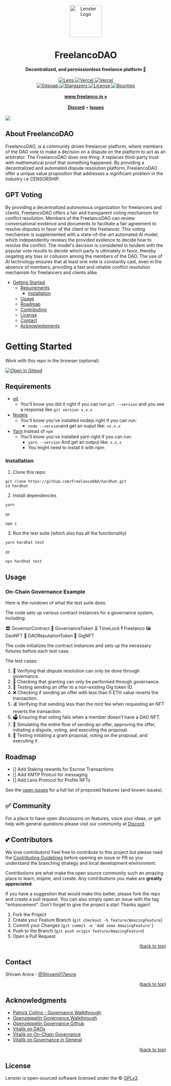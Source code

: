 <div align="center">
    <img src="https://pbs.twimg.com/profile_images/1653232294151475200/FyoHlx_s_400x400.jpg" alt="Lenster Logo" height="100" width="100">
    <h1>FreelancoDAO</h1>
    <strong>Decentralized, and permissionless freelance platform 🌿</strong>
</div>
<br>
<div align="center">
    <div>
    <a href="https://lenster.xyz/u/yoginth">
        <img src="https://img.shields.io/badge/chainlink-375BD2?style=for-the-badge&logo=chainlink&logoColor=white" alt="Lens">
    </a>
    <a href="https://vercel.com/lenster?utm_source=Lenster&utm_campaign=oss">
        <img src="https://img.shields.io/badge/Ethereum-3C3C3D?style=for-the-badge&logo=Ethereum&logoColor=white" alt="Vercel">
    </a>
    <a href="https://vercel.com/lenster?utm_source=Lenster&utm_campaign=oss">
        <img src="https://img.shields.io/badge/OpenZeppelin-4E5EE4?logo=OpenZeppelin&logoColor=fff&style=for-the-badge" alt="Vercel">
    </a>
    </div>
    <a href="https://deepsource.io/gh/FreelancoDAO/hardhat">
        <img src="https://public-api.gitpoap.io/v1/repo/FreelancoDAO/hardhat/badge" alt="Gitpoap">
    </a>
    <a href="https://github.com/FreelancoDAO/hardhat/stargazers">
        <img src="https://img.shields.io/github/stars/FreelancoDAO/hardhat?label=Stars&logo=github" alt="Stargazers">
    </a>
    <a href="https://github.com/FreelancoDAO/hardhat/blob/main/LICENSE">
        <img src="https://img.shields.io/github/license/FreelancoDAO/hardhat?label=Licence&logo=gnu" alt="License">
    </a>
    <a href="https://github.com/FreelancoDAO/hardhat">
        <img src="https://img.shields.io/github/issues/FreelancoDAO/hardhat/Bounty?color=8b5cf6&label=Bounties&logo=ethereum" alt="Bounties">
    </a>
</div>
<div align="center">
    <br>
    <a href="https://freelanco.in"><b> www.freelanco.in »</b></a>
    <br><br>
    <a href="https://discord.gg/4uwzgkEp"><b>Discord</b></a>
    •
    <a href="https://github.com/FreelancoDAO/hardhat/issues/new"><b>Issues</b></a>
</div>
<br />

<a href="https://github.com/FreelancoDAO/hardhat/graphs/contributors">
  <img src="https://contrib.rocks/image?repo=FreelancoDAO/hardhat" />
</a>

## About FreelancoDAO

FreelancoDAO, is a community driven freelancer platform, where members of the DAO vote to make a decision on a dispute on the platform to act as an arbitrator. The FreelancoDAO does one thing: it replaces third-party trust with mathematical proof that something happened. By providing a decentralized and automated dispute resolution platform, FreelancoDAO offer a unique value proposition that addresses a significant problem in the industry i.e CENSORSHIP. 

## GPT Voting

By providing a decentralized autonomous organization for freelancers and clients, FreelancoDAO offers a fair and transparent voting mechanism for conflict resolution. Members of the FreelancoDAO can review conversational evidence and documents to facilitate a fair agreement to resolve disputes in favor of the client or the freelancer. This voting mechanism is supplemented with a state-of-the-art automated AI model, which independently reviews the provided evidence to decide how to resolve the conflict. The model's decision is considered in tandem with the popular vote results to decide which party is ultimately in favor, thereby negating any bias or collusion among the members of the DAO. The use of AI technology ensures that at least one vote is constantly cast, even in the absence of members, providing a fast and reliable conflict resolution mechanism for freelancers and clients alike.

<div id="top"></div>


- [Getting Started](#getting-started)
  - [Requirements](#requirements)
    - [Installation](#installation)
  - [Usage](#usage)
  - [Roadmap](#roadmap)
  - [Contributing](#contributing)
  - [License](#license)
  - [Contact](#contact)
  - [Acknowledgments](#acknowledgments)

<!-- GETTING STARTED -->
# Getting Started 

Work with this repo in the browser (optional)<br/>

[![Open in Gitpod](https://gitpod.io/button/open-in-gitpod.svg)](https://gitpod.io/#https://github.com/FreelancoDAO/hardhat)

## Requirements

- [git](https://git-scm.com/book/en/v2/Getting-Started-Installing-Git)
  - You'll know you did it right if you can run `git --version` and you see a response like `git version x.x.x`
- [Nodejs](https://nodejs.org/en/)
  - You'll know you've installed nodejs right if you can run:
    - `node --version`and get an ouput like: `vx.x.x`
- [Yarn](https://classic.yarnpkg.com/lang/en/docs/install/) instead of `npm`
  - You'll know you've installed yarn right if you can run:
    - `yarn --version` And get an output like: `x.x.x`
    - You might need to install it with npm

### Installation

1. Clone this repo:
```
git clone https://github.com/FreelancoDAO/hardhat.git
cd hardhat
```
2. Install dependencies
```sh
yarn
```

or 

```
npm i 
```

3. Run the test suite (which also has all the functionality)

```
yarn hardhat test
```
or
```
npx hardhat test
```


<!-- USAGE EXAMPLES -->
## Usage
### On-Chain Governance Example

Here is the rundown of what the test suite does. 

The code sets up various contract instances for a governance system, including:

🏛️ GovernorContract
💼 GovernanceToken
⏳ TimeLock
🕴️ Freelanco
🖼️ DaoNFT
🔑 DAOReputationToken
💼 GigNFT


The code initializes the contract instances and sets up the necessary fixtures before each test case.

The test cases:

1. 💬 Verifying that dispute resolution can only be done through governance.
2. 📜 Checking that granting can only be performed through governance.
3. 📩 Testing sending an offer to a non-existing Gig token ID.
4. ❌ Checking if sending an offer with less than 0 ETH value reverts the transaction.
5. 💰 Verifying that sending less than the mint fee when requesting an NFT reverts the transaction.
6. 🗳️ Ensuring that voting fails when a member doesn't have a DAO NFT.
7. 🔄 Simulating the entire flow of sending an offer, approving the offer, initiating a dispute, voting, and executing the proposal.
8. 🎁 Testing initiating a grant proposal, voting on the proposal, and executing it.


<!-- ROADMAP -->
## Roadmap

- [] Add Staking rewards for Escrow Transactions
- [] Add XMTP Protcol for messaging
- [] Add Lens Protocol for Profile NFTs

See the [open issues](https://github.com/FreelancoDAO/hardhat/issues) for a full list of proposed features (and known issues).

<!-- CONTRIBUTING -->
## ✅ Community

For a place to have open discussions on features, voice your ideas, or get help with general questions please visit our community at [Discord](https://discord.gg/4uwzgkEp).

## 💕 Contributors

We love contributors! Feel free to contribute to this project but please read the [Contributing Guidelines](CONTRIBUTING.md) before opening an issue or PR so you understand the branching strategy and local development environment.

Contributions are what make the open source community such an amazing place to learn, inspire, and create. Any contributions you make are **greatly appreciated**.

If you have a suggestion that would make this better, please fork the repo and create a pull request. You can also simply open an issue with the tag "enhancement".
Don't forget to give the project a star! Thanks again!

1. Fork the Project
2. Create your Feature Branch (`git checkout -b feature/AmazingFeature`)
3. Commit your Changes (`git commit -m 'Add some AmazingFeature'`)
4. Push to the Branch (`git push origin feature/AmazingFeature`)
5. Open a Pull Request

<p align="right">(<a href="#top">back to top</a>)</p>

<!-- CONTACT -->
## Contact

Shivam Arora - [@Shivam017arora](https://twitter.com/Shivam017arora)

<p align="right">(<a href="#top">back to top</a>)</p>


<!-- ACKNOWLEDGMENTS -->
## Acknowledgments

* [Patrick Collins - Governance Walkthrough](https://www.youtube.com/watch?v=AhJtmUqhAqg)
* [Openzeppelin Governance Walkthrough](https://docs.openzeppelin.com/contracts/4.x/governance)
* [Openzeppelin Governance Github](https://github.com/OpenZeppelin/openzeppelin-contracts/tree/master/contracts/governance)
* [Vitalik on DAOs](https://blog.ethereum.org/2014/05/06/daos-dacs-das-and-more-an-incomplete-terminology-guide/)
* [Vitalik on On-Chain Governance](https://vitalik.ca/general/2021/08/16/voting3.html)
* [Vitalik on Governance in General](https://vitalik.ca/general/2017/12/17/voting.html)

<p align="right">(<a href="#top">back to top</a>)</p>


## License

Lenster is open-sourced software licensed under the © [GPLv3](LICENSE).
